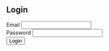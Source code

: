 <!DOCTYPE html>  
<html lang="en">  
<head>  
    <meta charset="UTF-8">  
    <meta name="viewport" content="width=device-width, initial-scale=1.0">  
    <title>Login Form</title>  
    <script src="https://cdn.tailwindcss.com"></script>  
</head>  
<body class="flex items-center justify-center h-screen bg-gray-100">  
    <div class="bg-white p-6 rounded shadow-md w-96">  
        <h2 class="text-2xl font-bold mb-4">Login</h2>  
        <form action="login.php" method="POST"> <!-- Submit to login.php -->  
            <div class="mb-4">  
                <label for="email" class="block text-sm font-medium text-gray-700">Email</label>  
                <input type="email" id="email" name="email" required class="mt-1 block w-full border-gray-300 rounded-md shadow-sm focus:border-blue-500 focus:ring focus:ring-blue-200">  
            </div>  
            <div class="mb-4">  
                <label for="password" class="block text-sm font-medium text-gray-700">Password</label>  
                <input type="password" id="password" name="password" required class="mt-1 block w-full border-gray-300 rounded-md shadow-sm focus:border-blue-500 focus:ring focus:ring-blue-200">  
            </div>  
            <button type="submit" class="w-full bg-blue-500 text-white py-2 rounded">Login</button>  
        </form>  
        <div id="error-message" class="text-red-500 mt-4"></div> <!-- Error message display -->  
    </div>  
</body>  
</html>
